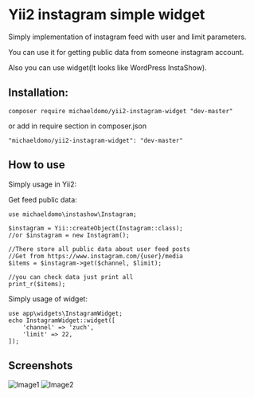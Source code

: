 # Yii2 instagram simple widget

Simply implementation of instagram feed with user and limit parameters.

You can use it for getting public data from someone instagram account.

Also you can use widget(It looks like WordPress InstaShow).

## Installation:

```composer require michaeldomo/yii2-instagram-widget "dev-master"```

or add in require section in composer.json

```"michaeldomo/yii2-instagram-widget": "dev-master"```

## How to use

Simply usage in Yii2:

Get feed public data:
```
use michaeldomo\instashow\Instagram;

$instagram = Yii::createObject(Instagram::class);
//or $instagram = new Instagram();

//There store all public data about user feed posts
//Get from https://www.instagram.com/{user}/media
$items = $instagram->get($channel, $limit);

//you can check data just print all
print_r($items);
```

Simply usage of widget:

```
use app\widgets\InstagramWidget;
echo InstagramWidget::widget([
    'channel' => 'zuch',
    'limit' => 22,
]);
```

## Screenshots

![Image1](http://dl3.joxi.net/drive/2017/04/21/0005/2351/387375/75/8dafa8eb8e.png)
![Image2](http://dl4.joxi.net/drive/2017/04/21/0005/2351/387375/75/c26fcdb079.png)





